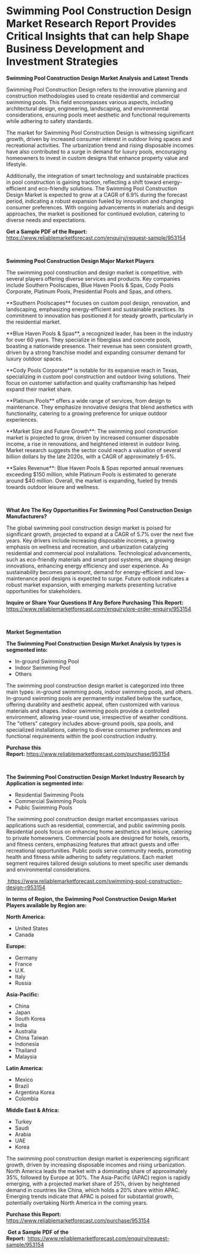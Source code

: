<p><h1>Swimming Pool Construction Design Market Research Report Provides Critical Insights that can help Shape Business Development and Investment Strategies</h1></p><p><strong>Swimming Pool Construction Design Market Analysis and Latest Trends</strong></p>
<p><p>Swimming Pool Construction Design refers to the innovative planning and construction methodologies used to create residential and commercial swimming pools. This field encompasses various aspects, including architectural design, engineering, landscaping, and environmental considerations, ensuring pools meet aesthetic and functional requirements while adhering to safety standards. </p><p>The market for Swimming Pool Construction Design is witnessing significant growth, driven by increased consumer interest in outdoor living spaces and recreational activities. The urbanization trend and rising disposable incomes have also contributed to a surge in demand for luxury pools, encouraging homeowners to invest in custom designs that enhance property value and lifestyle. </p><p>Additionally, the integration of smart technology and sustainable practices in pool construction is gaining traction, reflecting a shift toward energy-efficient and eco-friendly solutions. The Swimming Pool Construction Design Market is expected to grow at a CAGR of 6.9% during the forecast period, indicating a robust expansion fueled by innovation and changing consumer preferences. With ongoing advancements in materials and design approaches, the market is positioned for continued evolution, catering to diverse needs and expectations.</p></p>
<p><strong>Get a Sample PDF of the Report:&nbsp;</strong> <a href="https://www.reliablemarketforecast.com/enquiry/request-sample/953154?utm_campaign=3249&utm_medium=2&utm_source=Github&utm_content=ia&utm_term=18042025&utm_id=swimming-pool-construction-design">https://www.reliablemarketforecast.com/enquiry/request-sample/953154</a></p>
<p>&nbsp;</p>
<p><strong>Swimming Pool Construction Design Major Market Players</strong></p>
<p><p>The swimming pool construction and design market is competitive, with several players offering diverse services and products. Key companies include Southern Poolscapes, Blue Haven Pools & Spas, Cody Pools Corporate, Platinum Pools, Presidential Pools and Spas, and others.</p><p>**Southern Poolscapes** focuses on custom pool design, renovation, and landscaping, emphasizing energy-efficient and sustainable practices. Its commitment to innovation has positioned it for steady growth, particularly in the residential market.</p><p>**Blue Haven Pools & Spas**, a recognized leader, has been in the industry for over 60 years. They specialize in fiberglass and concrete pools, boasting a nationwide presence. Their revenue has seen consistent growth, driven by a strong franchise model and expanding consumer demand for luxury outdoor spaces.</p><p>**Cody Pools Corporate** is notable for its expansive reach in Texas, specializing in custom pool construction and outdoor living solutions. Their focus on customer satisfaction and quality craftsmanship has helped expand their market share.</p><p>**Platinum Pools** offers a wide range of services, from design to maintenance. They emphasize innovative designs that blend aesthetics with functionality, catering to a growing preference for unique outdoor experiences. </p><p>**Market Size and Future Growth**: The swimming pool construction market is projected to grow, driven by increased consumer disposable income, a rise in renovations, and heightened interest in outdoor living. Market research suggests the sector could reach a valuation of several billion dollars by the late 2020s, with a CAGR of approximately 5-6%.</p><p>**Sales Revenue**: Blue Haven Pools & Spas reported annual revenues exceeding $150 million, while Platinum Pools is estimated to generate around $40 million. Overall, the market is expanding, fueled by trends towards outdoor leisure and wellness.</p></p>
<p>&nbsp;</p>
<p><strong>What Are The Key Opportunities For Swimming Pool Construction Design Manufacturers?</strong></p>
<p><p>The global swimming pool construction design market is poised for significant growth, projected to expand at a CAGR of 5.7% over the next five years. Key drivers include increasing disposable incomes, a growing emphasis on wellness and recreation, and urbanization catalyzing residential and commercial pool installations. Technological advancements, such as eco-friendly materials and smart pool systems, are shaping design innovations, enhancing energy efficiency and user experience. As sustainability becomes paramount, demand for energy-efficient and low-maintenance pool designs is expected to surge. Future outlook indicates a robust market expansion, with emerging markets presenting lucrative opportunities for stakeholders.</p></p>
<p><strong>Inquire or Share Your Questions If Any Before Purchasing This Report:</strong> <a href="https://www.reliablemarketforecast.com/enquiry/pre-order-enquiry/953154?utm_campaign=3249&utm_medium=2&utm_source=Github&utm_content=ia&utm_term=18042025&utm_id=swimming-pool-construction-design">https://www.reliablemarketforecast.com/enquiry/pre-order-enquiry/953154</a></p>
<p>&nbsp;</p>
<p><strong>Market Segmentation</strong></p>
<p><strong>The Swimming Pool Construction Design Market Analysis by types is segmented into:</strong></p>
<p><ul><li>In-ground Swimming Pool</li><li>Indoor Swimming Pool</li><li>Others</li></ul></p>
<p><p>The swimming pool construction design market is categorized into three main types: in-ground swimming pools, indoor swimming pools, and others. In-ground swimming pools are permanently installed below the surface, offering durability and aesthetic appeal, often customized with various materials and shapes. Indoor swimming pools provide a controlled environment, allowing year-round use, irrespective of weather conditions. The "others" category includes above-ground pools, spa pools, and specialized installations, catering to diverse consumer preferences and functional requirements within the pool construction industry.</p></p>
<p><strong>Purchase this Report:&nbsp;</strong><a href="https://www.reliablemarketforecast.com/purchase/953154?utm_campaign=3249&utm_medium=2&utm_source=Github&utm_content=ia&utm_term=18042025&utm_id=swimming-pool-construction-design">https://www.reliablemarketforecast.com/purchase/953154</a></p>
<p>&nbsp;</p>
<p><strong>The Swimming Pool Construction Design Market Industry Research by Application is segmented into:</strong></p>
<p><ul><li>Residential Swimming Pools</li><li>Commercial Swimming Pools</li><li>Public Swimming Pools</li></ul></p>
<p><p>The swimming pool construction design market encompasses various applications such as residential, commercial, and public swimming pools. Residential pools focus on enhancing home aesthetics and leisure, catering to private homeowners. Commercial pools are designed for hotels, resorts, and fitness centers, emphasizing features that attract guests and offer recreational opportunities. Public pools serve community needs, promoting health and fitness while adhering to safety regulations. Each market segment requires tailored design solutions to meet specific user demands and environmental considerations.</p></p>
<p><a href="https://www.reliablemarketforecast.com/swimming-pool-construction-design-r953154?utm_campaign=3249&utm_medium=2&utm_source=Github&utm_content=ia&utm_term=18042025&utm_id=swimming-pool-construction-design">&nbsp;https://www.reliablemarketforecast.com/swimming-pool-construction-design-r953154</a></p>
<p><strong>In terms of Region, the Swimming Pool Construction Design Market Players available by Region are:</strong></p>
<p>
    <p> <strong> North America: </strong>
        <ul>
            <li>United States</li>
            <li>Canada</li>
        </ul>
        </p> 
    <p> <strong> Europe: </strong>
        <ul>
            <li>Germany</li>
            <li>France</li>
            <li>U.K.</li>
            <li>Italy</li>
            <li>Russia</li>
        </ul>
        </p> 
    <p> <strong> Asia-Pacific: </strong>
        <ul>
            <li>China</li>
            <li>Japan</li>
            <li>South Korea</li>
            <li>India</li>
            <li>Australia</li>
            <li>China Taiwan</li>
            <li>Indonesia</li>
            <li>Thailand</li>
            <li>Malaysia</li>
        </ul>
        </p> 
    <p> <strong> Latin America: </strong>
        <ul>
            <li>Mexico</li>
            <li>Brazil</li>
            <li>Argentina Korea</li>
            <li>Colombia</li>
        </ul>
        </p> 
    <p> <strong> Middle East & Africa: </strong>
        <ul>
            <li>Turkey</li>
            <li>Saudi</li>
            <li>Arabia</li>
            <li>UAE</li>
            <li>Korea</li>
        </ul>
    </p>
    </p>
<p><p>The swimming pool construction design market is experiencing significant growth, driven by increasing disposable incomes and rising urbanization. North America leads the market with a dominating share of approximately 35%, followed by Europe at 30%. The Asia-Pacific (APAC) region is rapidly emerging, with a projected market share of 25%, driven by heightened demand in countries like China, which holds a 20% share within APAC. Emerging trends indicate that APAC is poised for substantial growth, potentially overtaking North America in the coming years.</p></p>
<p><strong>Purchase this Report: </strong><a href="https://www.reliablemarketforecast.com/purchase/953154?utm_campaign=3249&utm_medium=2&utm_source=Github&utm_content=ia&utm_term=18042025&utm_id=swimming-pool-construction-design">https://www.reliablemarketforecast.com/purchase/953154</a></p>
<p>&nbsp;<strong>Get a Sample PDF of the Report:&nbsp;&nbsp;</strong><a href="https://www.reliablemarketforecast.com/enquiry/request-sample/953154?utm_campaign=3249&utm_medium=2&utm_source=Github&utm_content=ia&utm_term=18042025&utm_id=swimming-pool-construction-design">https://www.reliablemarketforecast.com/enquiry/request-sample/953154</a></p>
<p><strong></strong></p>
<p><p></p><p></p><p></p></p>